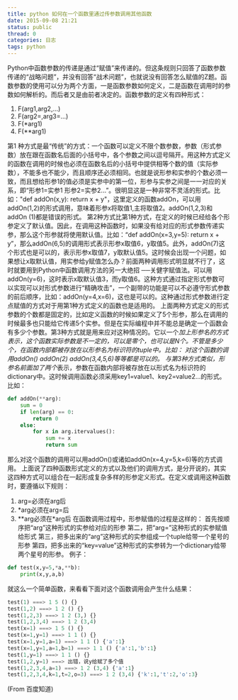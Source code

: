 ```yaml
---
title: python 如何在一个函数里通过传参数调用其他函数
date: 2015-09-08 21:21
status: public
thread: 0
categories: 日志
tags: python
---
```


Python中函数参数的传递是通过“赋值”来传递的。但这条规则只回答了函数参数传递的“战略问题”，并没有回答“战术问题”，也就说没有回答怎么赋值的Z题。函数参数的使用可以分为两个方面，一是函数参数如何定义，二是函数在调用时的参数如何解析的。而后者又是由前者决定的。函数参数的定义有四种形式：
1. F(arg1,arg2,...)
2. F(arg2=<value>,arg3=<value>...)
3. F(*arg1)
4. F(**arg1)

第1 种方式是最“传统”的方式：一个函数可以定义不限个数参数，参数（形式参数）放在跟在函数名后面的小括号中，各个参数之间以逗号隔开。用这种方式定义的函数在调用的时候也必须在函数名后的小括号中提供相等个数的值（实际参数），不能多也不能少，而且顺序还必须相同。也就是说形参和实参的个数必须一致，而且想给形参1的值必须是实参中的第一位，形参与实参之间是一一对应的关系，即“形参1=实参1 形参2=实参2...”。很明显这是一种非常不灵活的形式。比如："def addOn(x,y): return x + y"，这里定义的函数addOn，可以用addOn(1,2)的形式调用，意味着形参x将取值1,主将取值2。addOn(1,2,3)和addOn (1)都是错误的形式。
第2种方式比第1种方式，在定义的时候已经给各个形参定义了默认值。因此，在调用这种函数时，如果没有给对应的形式参数传递实参，那么这个形参就将使用默认值。比如：“def addOn(x=3,y=5): return x + y”，那么addOn(6,5)的调用形式表示形参x取值6，y取值5。此外，addOn(7)这个形式也是可以的，表示形参x取值7，y取默认值5。这时候会出现一个问题，如果想让x取默认值，用实参给y赋值怎么办？前面两种调用形式明显就不行了，这时就要用到Python中函数调用方法的另一大绝招 ──关健字赋值法。可以用addOn(y=6)，这时表示x取默认值3，而y取值6。这种方式通过指定形式参数可以实现可以对形式参数进行“精确攻击”，一个副带的功能是可以不必遵守形式参数的前后顺序，比如：addOn(y=4,x=6)，这也是可以的。这种通过形式参数进行定点赋值的方式对于用第1种方式定义的函数也是适用的。
上面两种方式定义的形式参数的个数都是固定的，比如定义函数的时候如果定义了5个形参，那么在调用的时候最多也只能给它传递5个实参。但是在实际编程中并不能总是确定一个函数会有多少个参数。第3种方式就是用来应对这种情况的。它以一个*加上形参名的方式表示，这个函数实际参数是不一定的，可以是零个，也可以是N个。不管是多少个，在函数内部都被存放在以形参名为标识符的tuple中。比如：
对这个函数的调用addOn() addOn(2) addOn(3,4,5,6)等等都是可以的。
与第3种方式类似，形参名前面加了两个*表示，参数在函数内部将被存放在以形式名为标识符的dictionary中。这时候调用函数必须采用key1=value1、key2=value2...的形式。比如：

```python
def addOn(**arg):
    sum = 0
    if len(arg) == 0:
        return 0
    else:
        for x in arg.itervalues():
            sum += x
            return sum
```
那么对这个函数的调用可以用addOn()或诸如addOn(x=4,y=5,k=6)等的方式调用。
上面说了四种函数形式定义的方式以及他们的调用方式，是分开说的，其实这四种方式可以组合在一起形成复杂多样的形参定义形式。在定义或调用这种函数时，要遵循以下规则：
1. arg=<value>必须在arg后
2. *arg必须在arg=<value>后
3. **arg必须在*arg后
在函数调用过程中，形参赋值的过程是这样的：
首先按顺序把“arg”这种形式的实参给对应的形参
第二，把“arg=<value>”这种形式的实参赋值给形式
第三，把多出来的“arg”这种形式的实参组成一个tuple给带一个星号的形参
第四，把多出来的“key=value”这种形式的实参转为一个dictionary给带两个星号的形参。
例子：
```python
def test(x,y=5,*a,**b):
    print(x,y,a,b)
```
就这么一个简单函数，来看看下面对这个函数调用会产生什么结果：
    
```python
test(1) ===> 1 5 () {}
test(1,2) ===> 1 2 () {}
test(1,2,3) ===> 1 2 (3,) {}
test(1,2,3,4) ===> 1 2 (3,4)
test(x=1) ===> 1 5 () {}
test(x=1,y=1) ===> 1 1 () {}
test(x=1,y=1,a=1) ===> 1 1 () {'a':1}
test(x=1,y=1,a=1,b=1) ===> 1 1 () {'a':1,'b':1}
test(1,y=1) ===> 1 1 () {}
test(1,2,y=1) ===> 出错，说y给赋了多个值
test(1,2,3,4,a=1) ===> 1 2 (3,4) {'a':1}
test(1,2,3,4,k=1,t=2,o=3) ===> 1 2 (3,4) {'k':1,'t':2,'o':3}
```
(From 百度知道)
